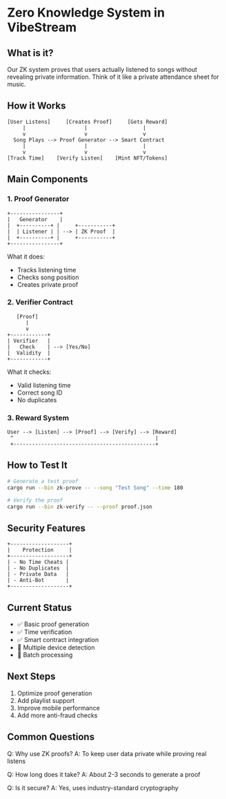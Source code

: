 # Zero Knowledge System in VibeStream

## What is it?

Our ZK system proves that users actually listened to songs without revealing private information. Think of it like a private attendance sheet for music.

## How it Works

```
[User Listens]     [Creates Proof]     [Gets Reward]
     |                   |                  |
     v                   v                  v
  Song Plays --> Proof Generator --> Smart Contract
     |                   |                  |
     v                   v                  v
[Track Time]    [Verify Listen]    [Mint NFT/Tokens]
```

## Main Components

### 1. Proof Generator
```
+----------------+
|   Generator    |
|  +----------+ |     +-----------+
|  | Listener | | --> | ZK Proof  |
|  +----------+ |     +-----------+
+----------------+
```

What it does:
- Tracks listening time
- Checks song position
- Creates private proof

### 2. Verifier Contract
```
   [Proof]
      |
      v
+------------+
| Verifier   |
|   Check    | --> [Yes/No]
|  Validity  |
+------------+
```

What it checks:
- Valid listening time
- Correct song ID
- No duplicates

### 3. Reward System

```
User --> [Listen] --> [Proof] --> [Verify] --> [Reward]
 ^                                              |
 +----------------------------------------------+
```

## How to Test It

```bash
# Generate a test proof
cargo run --bin zk-prove -- --song "Test Song" --time 180

# Verify the proof
cargo run --bin zk-verify -- --proof proof.json
```

## Security Features

```
+-------------------+
|    Protection     |
+-------------------+
| - No Time Cheats |
| - No Duplicates  |
| - Private Data   |
| - Anti-Bot       |
+-------------------+
```

## Current Status

- ✅ Basic proof generation
- ✅ Time verification
- ✅ Smart contract integration
- 🚧 Multiple device detection
- 🚧 Batch processing

## Next Steps

1. Optimize proof generation
2. Add playlist support
3. Improve mobile performance
4. Add more anti-fraud checks

## Common Questions

Q: Why use ZK proofs?
A: To keep user data private while proving real listens

Q: How long does it take?
A: About 2-3 seconds to generate a proof

Q: Is it secure?
A: Yes, uses industry-standard cryptography 
